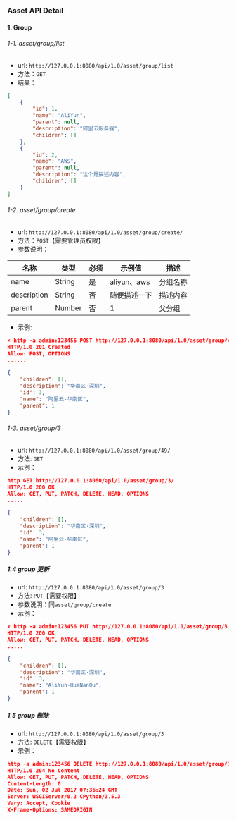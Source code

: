 ### Asset API Detail

#### 1. Group

###### 1-1. asset/group/list
- url: `http://127.0.0.1:8080/api/1.0/asset/group/list`
- 方法：`GET`
- 结果：

```json
[
    {
        "id": 1,
        "name": "AliYun",
        "parent": null,
        "description": "阿里云服务器",
        "children": []
    },
    {
        "id": 2,
        "name": "AWS",
        "parent": null,
        "description": "这个是描述内容",
        "children": []
    }
]
```

###### 1-2. asset/group/create
- url: `http://127.0.0.1:8080/api/1.0/asset/group/create/`
- 方法：`POST`【需要管理员权限】
- 参数说明：

| 名称 | 类型 | 必须 | 示例值 | 描述 |
| --- | --- | --- | --- | --- |
| name | String | 是 | aliyun、aws | 分组名称 |
| description | String | 否 | 随便描述一下 | 描述内容 |
| parent | Number | 否 | 1 | 父分组 |

- 示例:

```json
✗ http -a admin:123456 POST http://127.0.0.1:8080/api/1.0/asset/group/create/ name="阿里云-华南区" description="华南区·深圳" parent=1
HTTP/1.0 201 Created
Allow: POST, OPTIONS
......

{
    "children": [],
    "description": "华南区·深圳",
    "id": 3,
    "name": "阿里云-华南区",
    "parent": 1
}
```

###### 1-3. asset/group/3
- url: `http://127.0.0.1:8080/api/1.0/asset/group/49/`
- 方法: `GET`
- 示例：

```json
http GET http://127.0.0.1:8080/api/1.0/asset/group/3/
HTTP/1.0 200 OK
Allow: GET, PUT, PATCH, DELETE, HEAD, OPTIONS
.....

{
    "children": [],
    "description": "华南区·深圳",
    "id": 3,
    "name": "阿里云-华南区",
    "parent": 1
}
```

##### 1.4 group 更新
- url: `http://127.0.0.1:8080/api/1.0/asset/group/3`
- 方法: `PUT`【需要权限】
- 参数说明：同`asset/group/create`
- 示例：

```json
✗ http -a admin:123456 PUT http://127.0.0.1:8080/api/1.0/asset/group/3 name="AliYun-HuaNanQu" description="华南区·深圳" parent=1
HTTP/1.0 200 OK
Allow: GET, PUT, PATCH, DELETE, HEAD, OPTIONS
.....

{
    "children": [],
    "description": "华南区·深圳",
    "id": 3,
    "name": "AliYun-HuaNanQu",
    "parent": 1
}
```

##### 1.5 group 删除
- url: `http://127.0.0.1:8080/api/1.0/asset/group/3`
- 方法: `DELETE`【需要权限】
- 示例：

```json
http -a admin:123456 DELETE http://127.0.0.1:8080/api/1.0/asset/group/3
HTTP/1.0 204 No Content
Allow: GET, PUT, PATCH, DELETE, HEAD, OPTIONS
Content-Length: 0
Date: Sun, 02 Jul 2017 07:36:24 GMT
Server: WSGIServer/0.2 CPython/3.5.3
Vary: Accept, Cookie
X-Frame-Options: SAMEORIGIN
```
